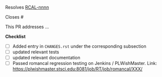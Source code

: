 <!-- If this PR closes a JIRA ticket, make sure the title starts with the JIRA issue number,
for example RCAL-1234: <Fix a bug> -->

Resolves [RCAL-nnnn](https://jira.stsci.edu/browse/RCAL-nnnn)

<!-- If this PR closes a GitHub issue, reference it here by its number -->

Closes #

<!-- describe the changes comprising this PR here -->

This PR addresses ...

**Checklist**

- [ ] Added entry in `CHANGES.rst` under the corresponding subsection
- [ ] updated relevant tests
- [ ] updated relevant documentation
- [ ] Passed romancal regression testing on Jenkins / PLWishMaster. Link: https://plwishmaster.stsci.edu:8081/job/RT/job/romancal/XXX/
